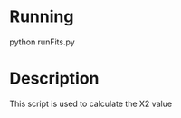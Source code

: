 Running
=======
python runFits.py


Description
===========
This script is used to calculate the X2 value 
